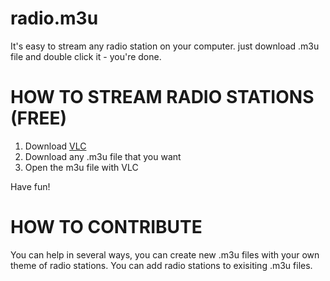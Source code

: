radio.m3u
=========

It's easy to stream any radio station on your computer.
just download .m3u file and double click it - you're done.


HOW TO STREAM RADIO STATIONS (FREE)
============================

1. Download [VLC](http://www.videolan.org/vlc/index.html)
2. Download any .m3u file that you want
3. Open the m3u file with VLC

Have fun!


HOW TO CONTRIBUTE
=================

You can help in several ways, you can create new .m3u files with your own theme of radio stations.
You can add radio stations to exisiting .m3u files.


